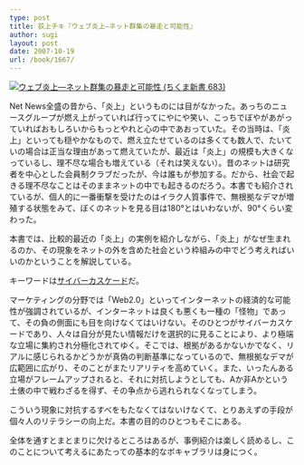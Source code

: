 ```yaml
---
type: post
title: 荻上チキ『ウェブ炎上―ネット群集の暴走と可能性』
author: sugi
layout: post
date: 2007-10-19
url: /book/1667/
---
```

<a href="http://www.amazon.co.jp/exec/obidos/ASIN/4480063919/chezsugi-22/ref=nosim/" onclick="_gaq.push(['_trackEvent', 'outbound-article', 'http://www.amazon.co.jp/exec/obidos/ASIN/4480063919/chezsugi-22/ref=nosim/', '']);" name="amazletlink" target="_blank"><img src="http://i0.wp.com/ec2.images-amazon.com/images/I/41zdkTmni6L.SL160.jpg?w=660" alt="ウェブ炎上―ネット群集の暴走と可能性 (ちくま新書 683)" class="alignleft" data-recalc-dims="1" /></a>

Net News全盛の昔から、「炎上」というものには目がなかった。あっちのニュースグループが燃え上がっていれば行ってにやにや笑い、こっちでぼやがあがっていればおもしろいからもっとやれと心の中であおっていた。その当時は、「炎上」といっても穏やかなもので、燃え立たせているのは多くても数人で、たいていの場合は正当な理由があって燃えていたが、最近は「炎上」の規模も大きくなっているし、理不尽な場合も増えている（それは笑えない）。昔のネットは研究者を中心とした会員制クラブだったが、今は誰もが参加する。だから、社会で起きる理不尽なことはそのままネットの中でも起きるのだろう。本書でも紹介されているが、個人的に一番衝撃を受けたのはイラク人質事件で、無根拠なデマが増殖する状態をみて、ぼくのネットを見る目は180°とはいわないが、90°くらい変わった。

本書では、比較的最近の「炎上」の実例を紹介しながら、「炎上」がなぜ生まれるのか、その現象をネットの外を含めた社会という枠組みの中でどう考えればいいのかということを解説している。

キーワードは<a href="http://ja.wikipedia.org/wiki/%E3%82%B5%E3%82%A4%E3%83%90%E3%83%BC%E3%82%AB%E3%82%B9%E3%82%B1%E3%83%BC%E3%83%89" onclick="_gaq.push(['_trackEvent', 'outbound-article', 'http://ja.wikipedia.org/wiki/%E3%82%B5%E3%82%A4%E3%83%90%E3%83%BC%E3%82%AB%E3%82%B9%E3%82%B1%E3%83%BC%E3%83%89', 'サイバーカスケード']);" >サイバーカスケード</a>だ。

マーケティングの分野では「Web2.0」といってインターネットの経済的な可能性が強調されているが、インターネットは良くも悪くも一種の「怪物」であって、その負の側面にも目を向けなくてはいけない。そのひとつがサイバーカスケードであり、人々は自分が見たい情報だけを選択的に見ることにより、より極端な立場に集約され分極化されてゆく。そこでは、根拠があるかないかでなく、リアルに感じられるかどうかが真偽の判断基準になっているので、無根拠なデマが広範囲に広がり、そのことがまたリアリティを高めていく。また、いったんある立場がフレームアップされると、それに対抗しようとしても、Aか非Aかという土俵の中で戦わざるを得ず、その争点から逃れられなくなってしまう。

こういう現象に対抗するすべをもたなくてはないけなくて、とりあえずの手段が個々人のリテラシーの向上だ。本書の目的のひとつもそこにある。

全体を通すとまとまりに欠けるところはあるが、事例紹介は楽しく読めるし、このことについて考えるにあたっての基本的なボキャブラリは身につく。

